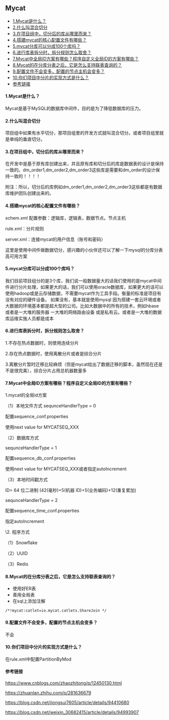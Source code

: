 ## Mycat

* [1.Mycat是什么？](#1mycat是什么)
* [2.什么叫混合切分](#2什么叫混合切分)
* [3.在项目组中，切分后的库从哪里而来？](#3在项目组中切分后的库从哪里而来)
* [4.搭建mycat的核心配置文件有哪些？](#4搭建mycat的核心配置文件有哪些)
* [5.mycat分库可以分成100个库吗？](#5mycat分库可以分成100个库吗)
* [6.进行库表拆分时，拆分规则怎么取舍？](#6进行库表拆分时拆分规则怎么取舍)
* [7.Mycat中全局ID方案有哪些？程序自定义全局ID的方案有哪些？](#7mycat中全局id方案有哪些程序自定义全局id的方案有哪些)
* [8.Mycat的在分库分表之后，它是怎么支持联表查询的？](#8mycat的在分库分表之后它是怎么支持联表查询的)
* [9.配置文件不会变多，配置的节点主机会变多？](#9配置文件不会变多配置的节点主机会变多)
* [10.你们项目中分片的实现方式是什么？](#10你们项目中分片的实现方式是什么)
* [参考链接](#参考链接)


#### 1.Mycat是什么？

Mycat是基于MySQL的数据库中间件，目的是为了降低数据库的压力。

#### 2.什么叫混合切分

项目组中如果有水平切分，那项目组里的开发方式就叫混合切分。或者项目组里就是单纯的垂直切分。

#### 3.在项目组中，切分后的库从哪里而来？

在开发中是基于原有库创建出来，并且原有库和切分后的库是数据表的设计是保持一致的。dm_order1,dm_order2,dm_order3这些库是需要和dm_order的设计保持一致的！！！！

附注：所以，切分后的库例如dm_order1,dm_order2,dm_order3这些都是有数据库维护团队创建出来的。

#### 4.搭建mycat的核心配置文件有哪些？

schem.xml 配置参数：逻辑库，逻辑表，数据节点。节点主机

rule.xml：分片规则

server.xml：连接mycat的用户信息（账号和密码）

这里是使用中间件做数据切分，感兴趣的小伙伴还可以了解一下mysql的分库分表高可用方案

#### 5.mycat分库可以分成100个库吗？

我们目前项目组分的是3个库，我们说一般数据量大的话我们使用的是mycat中间件进行分片处理，如果更大的话，我们可以使用oracle数据库，如果更大的话可以使用hadoop或是云存储数据，不需要mycat作为工具手段。衡量的标准是项目有没有对应的硬件设备。 如果没有，基本就是使用mysql 因为搭建一套云环境或者大数据的环境基本都是超大型的公司。比如大数据中的所有的技术，例如hbase 或者是一大堆的服务器 一大堆的网络路由设备 或是私有云。或者是一大堆的数据库运维实施人员都是成本

#### 6.进行库表拆分时，拆分规则怎么取舍？

1.不存在热点数据时，则使用连续分片

2.存在热点数据时，使用离散分片或者是综合分片

3.离散分片暂时迁移比较麻烦（但是mycat给出了数据迁移的脚本，虽然现在还是不是很完美），综合分片占用总机器数量多

#### 7.Mycat中全局ID方案有哪些？程序自定义全局ID的方案有哪些？

1.mycat的全局id方案

（1）本地文件方式
sequnceHandlerType = 0

配置sequence_conf.properties

使用next value for MYCATSEQ_XXX

（2）数据库方式

sequnceHandlerType = 1

配置sequence_db_conf.properties

使用next value for MYCATSEQ_XXX或者指定autoIncrement

（3）本地时间戳方式

ID= 64 位二进制 (42(毫秒)+5(机器 ID)+5(业务编码)+12(重复累加)

sequnceHandlerType = 2

配置sequence_time_conf.properties

指定autoIncrement

\2. 程序方式

（1）Snowflake

（2）UUID

（3）Redis

#### 8.Mycat的在分库分表之后，它是怎么支持联表查询的？

- 使用好ER表
- 善用全局表
- 在sql上添加注解

```
/*!mycat:catlet=io.mycat.catlets.ShareJoin */
```

#### 9.配置文件不会变多，配置的节点主机会变多？

不会

#### 10.你们项目中分片的实现方式是什么？

在rule.xml中配置PartitionByMod

#### 参考链接

https://www.cnblogs.com/zhaozhitong/p/12450130.html

https://zhuanlan.zhihu.com/p/281636679

https://blog.csdn.net/jiongsui7605/article/details/94410680

https://blog.csdn.net/weixin_30682415/article/details/94993907
